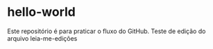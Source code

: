 # hello-world
Este repositório é para praticar o fluxo do GitHub.
Teste de edição do arquivo leia-me-edições
